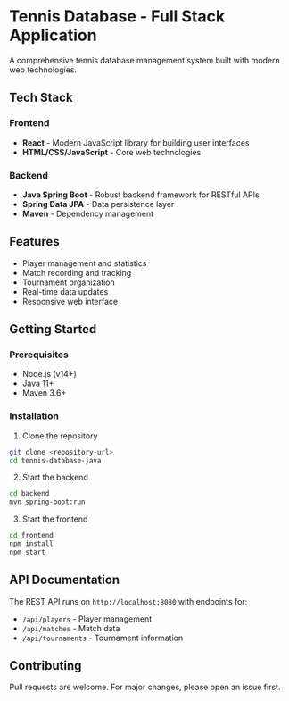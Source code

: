 # Tennis Database - Full Stack Application

A comprehensive tennis database management system built with modern web technologies.

## Tech Stack

### Frontend
- **React** - Modern JavaScript library for building user interfaces
- **HTML/CSS/JavaScript** - Core web technologies

### Backend
- **Java Spring Boot** - Robust backend framework for RESTful APIs
- **Spring Data JPA** - Data persistence layer
- **Maven** - Dependency management

## Features

- Player management and statistics
- Match recording and tracking
- Tournament organization
- Real-time data updates
- Responsive web interface

## Getting Started

### Prerequisites
- Node.js (v14+)
- Java 11+
- Maven 3.6+

### Installation

1. Clone the repository
```bash
git clone <repository-url>
cd tennis-database-java
```

2. Start the backend
```bash
cd backend
mvn spring-boot:run
```

3. Start the frontend
```bash
cd frontend
npm install
npm start
```

## API Documentation

The REST API runs on `http://localhost:8080` with endpoints for:
- `/api/players` - Player management
- `/api/matches` - Match data
- `/api/tournaments` - Tournament information

## Contributing

Pull requests are welcome. For major changes, please open an issue first.
